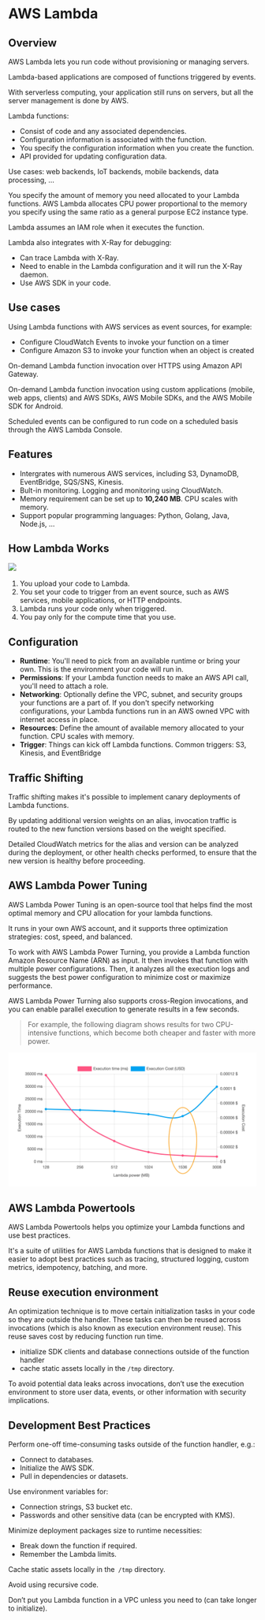 # AWS Lambda

## Overview

AWS Lambda lets you run code without provisioning or managing servers.

Lambda-based applications are composed of functions triggered by events.

With serverless computing, your application still runs on servers, but all the server management is done by AWS.

Lambda functions:
- Consist of code and any associated dependencies.
- Configuration information is associated with the function.
- You specify the configuration information when you create the function.
- API provided for updating configuration data.

Use cases: web backends, IoT backends, mobile backends, data processing, ...

You specify the amount of memory you need allocated to your Lambda functions. AWS Lambda allocates CPU power proportional to the memory you specify using the same ratio as a general purpose EC2 instance type.

Lambda assumes an IAM role when it executes the function.

Lambda also integrates with X-Ray for debugging:
- Can trace Lambda with X-Ray.
- Need to enable in the Lambda configuration and it will run the X-Ray daemon.
- Use AWS SDK in your code.


## Use cases

Using Lambda functions with AWS services as event sources, for example:
- Configure CloudWatch Events to invoke your function on a timer
- Configure Amazon S3 to invoke your function when an object is created

On-demand Lambda function invocation over HTTPS using Amazon API Gateway.

On-demand Lambda function invocation using custom applications (mobile, web apps, clients) and AWS SDKs, AWS Mobile SDKs, and the AWS Mobile SDK for Android.

Scheduled events can be configured to run code on a scheduled basis through the AWS Lambda Console.


## Features

- Intergrates with numerous AWS services, including S3, DynamoDB, EventBridge, SQS/SNS, Kinesis.
- Bult-in monitoring. Logging and monitoring using CloudWatch.
- Memory requirement can be set up to **10,240 MB**. CPU scales with memory.
- Support popular programming languages: Python, Golang, Java, Node.js, ...


## How Lambda Works

![](https://blog.vsoftconsulting.com/hubfs/AWS%20Lambda%20working.png)

1. You upload your code to Lambda. 
1. You set your code to trigger from an event source, such as AWS services, mobile applications, or HTTP endpoints.
1. Lambda runs your code only when triggered.
1. You pay only for the compute time that you use. 


## Configuration

- **Runtime**: You'll need to pick from an available runtime or bring your own. This is the environment your code will run in.
- **Permissions**: If your Lambda function needs to make an AWS API call, you'll need to attach a role.
- **Networking**: Optionally define the VPC, subnet, and security groups your functions are a part of. If you don't specify networking configurations, your Lambda functions run in an AWS owned VPC with internet access in place.
- **Resources**: Define the amount of available memory allocated to your function. CPU scales with memory.
- **Trigger**: Things can kick off Lambda functions. Common triggers: S3, Kinesis, and EventBridge


## Traffic Shifting

Traffic shifting makes it's possible to implement canary deployments of Lambda functions.

By updating additional version weights on an alias, invocation traffic is routed to the new function versions based on the weight specified.

Detailed CloudWatch metrics for the alias and version can be analyzed during the deployment, or other health checks performed, to ensure that the new version is healthy before proceeding.


## AWS Lambda Power Tuning

AWS Lambda Power Tuning is an open-source tool that helps find the most optimal memory and CPU allocation for your lambda functions.

It runs in your own AWS account, and it supports three optimization strategies: cost, speed, and balanced.

To work with AWS Lambda Power Turning, you provide a Lambda function Amazon Resource Name (ARN) as input. It then invokes that function with multiple power configurations. Then, it analyzes all the execution logs and suggests the best power configuration to minimize cost or maximize performance.

AWS Lambda Power Turning also supports cross-Region invocations, and you can enable parallel execution to generate results in a few seconds.

> For example, the following diagram shows results for two CPU-intensive functions, which become both cheaper and faster with more power.

![](./lambda/images/power-tunning.png)


## AWS Lambda Powertools

AWS Lambda Powertools helps you optimize your Lambda functions and use best practices. 

It's a suite of utilities for AWS Lambda functions that is designed to make it easier to adopt best practices such as tracing, structured logging, custom metrics, idempotency, batching, and more. 


## Reuse execution environment 

An optimization technique is to move certain initialization tasks in your code so they are outside the handler. These tasks can then be reused across invocations (which is also known as execution environment reuse). This reuse saves cost by reducing function run time.

- initialize SDK clients and database connections outside of the function handler
- cache static assets locally in the `/tmp` directory.

To avoid potential data leaks across invocations, don’t use the execution environment to store user data, events, or other information with security implications.


## Development Best Practices

Perform one-off time-consuming tasks outside of the function handler, e.g.:
- Connect to databases.
- Initialize the AWS SDK.
- Pull in dependencies or datasets.

Use environment variables for:
- Connection strings, S3 bucket etc.
- Passwords and other sensitive data (can be encrypted with KMS).

Minimize deployment packages size to runtime necessities:
- Break down the function if required.
- Remember the Lambda limits.

Cache static assets locally in the` /tmp` directory.

Avoid using recursive code.

Don’t put you Lambda function in a VPC unless you need to (can take longer to initialize).
